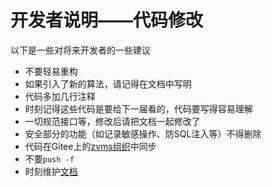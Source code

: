 # 开发者说明——代码修改

以下是一些对将来开发者的一些建议

* 不要轻易重构
* 如果引入了新的算法，请记得在文档中写明
* 代码多加几行注释
* 时刻记得这些代码是要给下一届看的，代码要写得容易理解
* 一切规范接口等，修改后请把文档一起修改了
* 安全部分的功能（如记录敏感操作、防SQL注入等）不得删除
* 代码在Gitee上的[zvms组织](https://gitee.com/zvms)中同步
* 不要`push -f`
* 时刻维护[文档](https://zvms.gitee.io/zvms-doc/)
